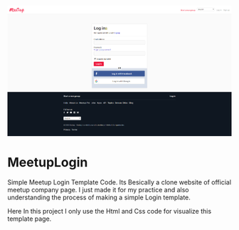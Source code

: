 ![alt text](https://github.com/Maxyee/MeetupLogin/blob/master/screenshots/meetup.png)

# MeetupLogin
Simple Meetup Login Template Code. Its Besically a clone website of official meetup company page. I just made it for my practice and 
also understanding the process of making a simple Login template.

Here In this project I only use the Html and Css code for visualize this template page.
